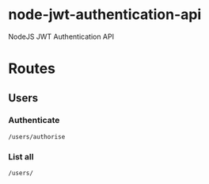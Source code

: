 # node-jwt-authentication-api

NodeJS JWT Authentication API

# Routes

## Users
### Authenticate
`/users/authorise`

### List all
`/users/`
